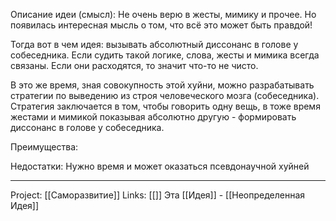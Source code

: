 Описание идеи (смысл): Не очень верю в жесты, мимику и прочее. Но появилась интересная мысль о том, что всё это может быть правдой! 

Тогда вот в чем идея: вызывать абсолютный диссонанс в голове у собеседника. Если судить такой логике, слова, жесты и мимика всегда связаны. Если они расходятся, то значит что-то не чисто. 

В это же время, зная совокупность этой хуйни, можно разрабатывать стратегии по выведению из строя человеческого мозга (собеседника). Стратегия заключается в том, чтобы говорить одну вещь, в тоже время жестами и мимикой показывая абсолютно другую - формировать диссонанс в голове у собеседника. 

Преимущества: 

Недостатки: Нужно время и может оказаться псевдонаучной хуйней
___
Project: [[Саморазвитие]]
Links: [[]]
Эта [[Идея]] - [[Неопределенная Идея]]